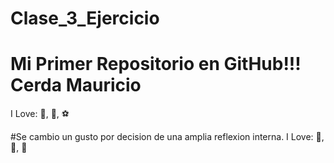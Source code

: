 # Clase_3_Ejercicio

# Mi Primer Repositorio en GitHub!!! Cerda Mauricio

I Love: :pizza:, :dog:, :soccer:

#Se cambio un gusto por decision de una amplia reflexion interna.
I Love: :cake:, :book:, :girl: 

